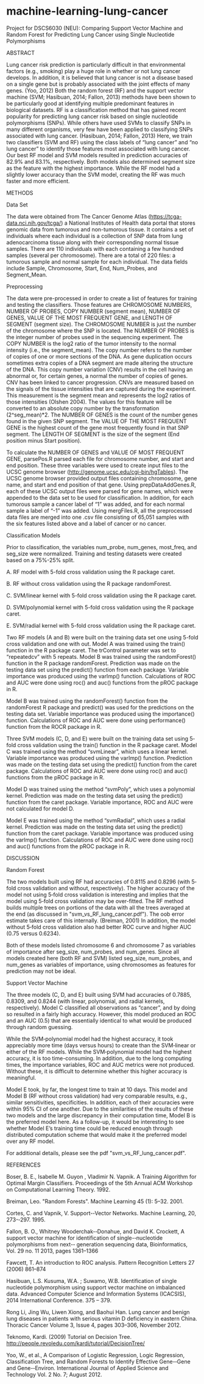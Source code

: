 # machine-learning-lung-cancer
Project for DSCS6030 (NEU): Comparing Support Vector Machine and Random Forest for Predicting Lung Cancer using Single Nucleotide Polymorphisms

ABSTRACT

Lung cancer risk prediction is particularly difficult in that environmental factors (e.g., smoking) play a huge role in whether or not lung cancer develops. In addition, it is believed that lung cancer is not a disease based on a single gene but is probably associated with the joint effects of many genes. (Yoo, 2012) Both the random forest (RF) and the support vector machine (SVM; Hasibuan, 2014; Fallon, 2013) methods have been shown to be particularly good at identifying multiple predominant features in biological datasets. RF is a classification method that has gained recent popularity for predicting lung cancer risk based on single nucleotide polymorphisms (SNPs). While others have used SVMs to classify SNPs in many different organisms, very few have been applied to classifying SNPs associated with lung cancer. (Hasibuan, 2014; Fallon, 2013) Here, we train two classifiers (SVM and RF) using the class labels of “lung cancer” and “no lung cancer” to identify those features most associated with lung cancer. Our best RF model and SVM models resulted in prediction accuracies of 82.9% and 83.1%, respectively. Both models also determined segment size as the feature with the highest importance. While the RF model had a slightly lower accuracy than the SVM model, creating the RF was much faster and more efficient.

METHODS

Data Set

The data were obtained from The Cancer Genome Atlas (https://tcga-data.nci.nih.gov/tcga/) a National Institutes of Health data portal that stores genomic data from tumorous and non-tumorous tissue. It contains a set of individuals where each individual is a collection of SNP data from lung adenocarcinoma tissue along with their corresponding normal tissue samples. There are 110 individuals with each containing a few hundred samples (several per chromosome). There are a total of 220 files: a tumorous sample and normal sample for each individual. The data fields include Sample, Chromosome, Start, End, Num_Probes, and Segment_Mean.

Preprocessing

The data were pre-processed in order to create a list of features for training and testing the classifiers. Those features are CHROMOSOME NUMBERS, NUMBER OF PROBES, COPY NUMBER (segment mean), NUMBER OF GENES, VALUE OF THE MOST FREQUENT GENE, and LENGTH OF SEGMENT (segment size). The CHROMOSOME NUMBER is just the number of the chromosome where the SNP is located. The NUMBER OF PROBES is the integer number of probes used in the sequencing experiment. The COPY NUMBER is the log2 ratio of the tumor intensity to the normal intensity (i.e., the segment_mean). The copy number refers to the number of copies of one or more sections of the DNA. As gene duplication occurs sometimes extra copies of a DNA segment are made altering the structure of the DNA. This copy number variation (CNV) results in the cell having an abnormal or, for certain genes, a normal the number of copies of genes. CNV has been linked to cancer progression. CNVs are measured based on the signals of the tissue intensities that are captured during the experiment.  This measurement is the segment mean and represents the log2 ratios of those intensities (Olshen 2004). The values for this feature will be converted to an absolute copy number by the transformation (2^seg_mean)*2. The NUMBER OF GENES is the count of the number genes found in the given SNP segment. The VALUE OF THE MOST FREQUENT GENE is the highest count of the gene most frequently found in that SNP segment. The LENGTH OF SEGMENT is the size of the segment (End position minus Start position).

To calculate the NUMBER OF GENES and VALUE OF MOST FREQUENT GENE, 
parsePos.R parsed each file for chromosome number, and start and end position. These three variables were used to create input files to the UCSC genome browser (http://genome.ucsc.edu/cgi-bin/hgTables). The UCSC genome browser provided output files containing chromosome, gene name, and start and end position of that gene. Using prepDataAddGenes.R, each of these UCSC output files were parsed for gene names, which were appended to the data set to be used for classification. In addition, for each tumorous sample a cancer label of “1” was added, and for each normal sample a label of “-1” was added. Using mergFiles.R, all the preprocessed data files are merged into one .csv file consisting of 65,051 samples with the six features listed above and a label of cancer or no cancer. 

Classification Models

Prior to classification, the variables num_probe, num_genes, most_freq, and seg_size were normalized. Training and testing datasets were created based on a 75%-25% split. 

A.  RF model with 5-fold cross validation using the R package caret.

B.  RF without cross validation using the R package randomForest.

C.  SVM/linear kernel with 5-fold cross validation using the R package caret.

D.  SVM/polynomial kernel with 5-fold cross validation using the R package caret.

E.  SVM/radial kernel with 5-fold cross validation using the R package caret.

Two RF models (A and B) were built on the training data set one using 5-fold cross validation and one with out. Model A was trained using the train() function in the R package caret. The trControl parameter was set to “repeatedcv” with 5 repeats. Model B was trained using the randomForest() function in the R package randomForest. Prediction was made on the testing data set using the predict() function from each package. Variable importance was produced using the varImp() function. Calculations of ROC and AUC were done using roc() and auc() functions from the pROC package in R. 

Model B was trained using the randomForest() function from the randomForest R package and predict() was used for the predictions on the testing data set. Variable importance was produced using the importance() function. Calculations of ROC and AUC were done using performance() function from the ROCR package in R.

Three SVM models (C, D, and E) were built on the training data set using 5‐fold cross validation using the train() function in the R package caret. Model C was trained using the method “svmLinear”, which uses a linear kernel. Variable importance was produced using the varImp() function. Prediction was made on the testing data set using the predict() function from the caret package. Calculations of ROC and AUC were done using roc() and auc() functions from the pROC package in R.

Model D was trained using the method “svmPoly”, which uses a polynomial kernel. Prediction was made on the testing data set using the predict() function from the caret package. Variable importance, ROC and AUC were not calculated for model D.

Model E was trained using the method “svmRadial”, which uses a radial kernel. Prediction was made on the testing data set using the predict() function from the caret package. Variable importance was produced using the varImp() function. Calculations of ROC and AUC were done using roc() and auc() functions from the pROC package in R. 

DISCUSSION

Random Forest

The two models built using RF had accuracies of 0.8115 and 0.8296 (with 5‐fold cross validation and without, respectively). The higher accuracy of the model not using 5‐fold cross validation is interesting and implies that the model using 5‐fold cross validation may be over-fitted. The RF method builds multiple trees on portions of the data with all the trees averaged at the end (as discussed in "svm_vs_RF_lung_cancer.pdf"). The oob error estimate takes care of this internally. (Breiman, 2001) In addition, the model without 5‐fold cross validation also had better ROC curve and higher AUC (0.75 versus 0.6234).

Both of these models listed chromosome 6 and chromosome 7 as variables of importance after seg_size, num_probes, and num_genes. Since all models created here (both RF and SVM) listed seg_size, num_probes, and num_genes as variables of importance, using chromosomes as features for prediction may not be ideal.

Support Vector Machine

The three models (C, D, and E) built using SVM had accuracies of 0.7885, 0.8309, and 0.8244 (with linear, polynomial, and radial kernels, respectively). Model C classified all observations as “cancer”, and by doing so resulted in a fairly high accuracy.
However, this model produced an ROC and an AUC (0.5) that are essentially identical to what would be produced through random guessing.

While the SVM‐polynomial model had the highest accuracy, it took appreciably more time (days versus hours) to create than the SVM‐linear or either of the RF models.
While the SVM‐polynomial model had the highest accuracy, it is too time-consuming. In addition, due to the long computing times, the importance variables, ROC and AUC metrics were not produced. Without these, it is difficult to determine whether this higher accuracy is meaningful.

Model E took, by far, the longest time to train at 10 days. This model and Model B (RF without cross validation) had very comparable results, e.g., similar sensitivities, specificities. In addition, each of their accuracies were within 95% CI of one another. Due to the similarities of the results of these two models and the large discrepancy in their computation time, Model B is the preferred model here. As a follow-up, it would be interesting to see whether Model E’s training time could be reduced enough through distributed computation scheme that would make it the preferred model over any RF model.

For additional details, please see the pdf "svm_vs_RF_lung_cancer.pdf".

REFERENCES

Boser, B. E., Isabelle M. Guyon , Vladimir N. Vapnik. A Training Algorithm for Optimal Margin Classifiers. Proceedings of the 5th Annual ACM Workshop on Computational Learning Theory. 1992.

Breiman, Leo. "Random Forests". Machine Learning 45 (1): 5–32. 2001.

Cortes, C. and Vapnik, V. Support-­‐Vector Networks. Machine Learning, 20, 273-­‐297. 1995.

Fallon, B. O., Whitney Wooderchak-­‐Donahue, and David K. Crockett, A support vector machine for identification of single-­‐nucleotide polymorphisms from next-­‐ generation sequencing data, Bioinformatics, Vol. 29 no. 11 2013, pages 1361–1366

Fawcett, T. An introduction to ROC analysis. Pattern Recognition Letters 27 (2006) 861–874

Hasibuan, L.S. Kusuma, W.A. ; Suwamo, W.B. Identification of single nucleotide polymorphism using support vector machine on imbalanced data. Advanced Computer Science and Information Systems (ICACSIS), 2014 International Conference. 375 – 379.

Rong Li, Jing Wu, Liwen Xiong, and Baohui Han. Lung cancer and benign lung diseases in patients with serious vitamin D deficiency in eastern China. Thoracic Cancer Volume 3, Issue 4, pages 303–306, November 2012.

Teknomo, Kardi. (2009) Tutorial on Decision Tree. http://people.revoledu.com/kardi/tutorial/DecisionTree/

Yoo, W., et al., A Comparison of Logistic Regression, Logic Regression, Classification Tree, and Random Forests to Identify Effective Gene-­‐Gene and Gene-­‐Environ.
International Journal of Applied Science and Technology Vol. 2 No. 7; August 2012.


